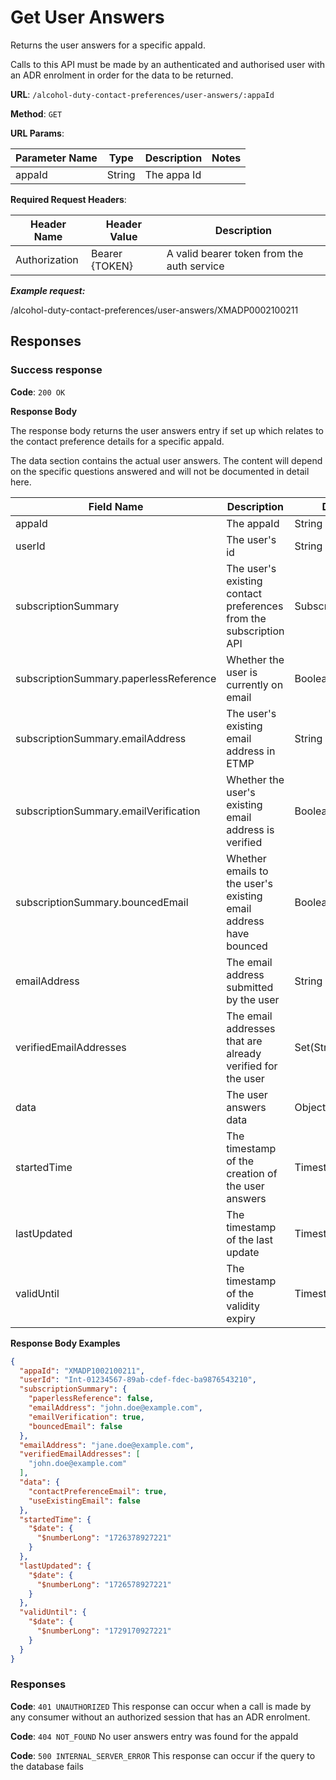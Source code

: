 # Get User Answers

Returns the user answers for a specific appaId.

Calls to this API must be made by an authenticated and authorised user with an ADR enrolment in order for the data to be
returned.

**URL**: `/alcohol-duty-contact-preferences/user-answers/:appaId`

**Method**: `GET`

**URL Params**:

| Parameter Name | Type   | Description | Notes |
|----------------|--------|-------------|-------|
| appaId         | String | The appa Id |       |

**Required Request Headers**:

| Header Name   | Header Value   | Description                                |
|---------------|----------------|--------------------------------------------|
| Authorization | Bearer {TOKEN} | A valid bearer token from the auth service |

***Example request:***

/alcohol-duty-contact-preferences/user-answers/XMADP0002100211

## Responses

### Success response

**Code**: `200 OK`

**Response Body**

The response body returns the user answers entry if set up which relates to the contact preference details for a specific appaId.

The data section contains the actual user answers. The content will depend on the specific questions answered and will not be documented in detail here.

| Field Name                             | Description                                                       | Data Type           | Mandatory/Optional | Notes                          |
|----------------------------------------|-------------------------------------------------------------------|---------------------|--------------------|--------------------------------|
| appaId                                 | The appaId                                                        | String              | Mandatory          |                                |
| userId                                 | The user's id                                                     | String              | Mandatory          |                                |
| subscriptionSummary                    | The user's existing contact preferences from the subscription API | SubscriptionSummary | Mandatory          |                                |
| subscriptionSummary.paperlessReference | Whether the user is currently on email                            | Boolean             | Mandatory          |                                |
| subscriptionSummary.emailAddress       | The user's existing email address in ETMP                         | String              | Optional           | Encrypted in the backend       |
| subscriptionSummary.emailVerification  | Whether the user's existing email address is verified             | Boolean             | Optional           |                                |
| subscriptionSummary.bouncedEmail       | Whether emails to the user's existing email address have bounced  | Boolean             | Optional           |                                |
| emailAddress                           | The email address submitted by the user                           | String              | Optional           | Encrypted in the backend       |
| verifiedEmailAddresses                 | The email addresses that are already verified for the user        | Set(String)         | Mandatory          | Encrypted in the backend       | 
| data                                   | The user answers data                                             | Object              | Mandatory          | 'Free form'                    |
| startedTime                            | The timestamp of the creation of the user answers                 | Timestamp           | Mandatory          | value inside $date.$numberLong |
| lastUpdated                            | The timestamp of the last update                                  | Timestamp           | Mandatory          | value inside $date.$numberLong |
| validUntil                             | The timestamp of the validity expiry                              | Timestamp           | Mandatory          | value inside $date.$numberLong |

**Response Body Examples**

```json
{
  "appaId": "XMADP1002100211",
  "userId": "Int-01234567-89ab-cdef-fdec-ba9876543210",
  "subscriptionSummary": {
    "paperlessReference": false,
    "emailAddress": "john.doe@example.com",
    "emailVerification": true,
    "bouncedEmail": false
  },
  "emailAddress": "jane.doe@example.com",
  "verifiedEmailAddresses": [
    "john.doe@example.com"
  ],
  "data": {
    "contactPreferenceEmail": true,
    "useExistingEmail": false
  },
  "startedTime": {
    "$date": {
      "$numberLong": "1726378927221"
    }
  },
  "lastUpdated": {
    "$date": {
      "$numberLong": "1726578927221"
    }
  },
  "validUntil": {
    "$date": {
      "$numberLong": "1729170927221"
    }
  }
}
```

### Responses

**Code**: `401 UNAUTHORIZED`
This response can occur when a call is made by any consumer without an authorized session that has an ADR enrolment.

**Code**: `404 NOT_FOUND`
No user answers entry was found for the appaId

**Code**: `500 INTERNAL_SERVER_ERROR`
This response can occur if the query to the database fails
